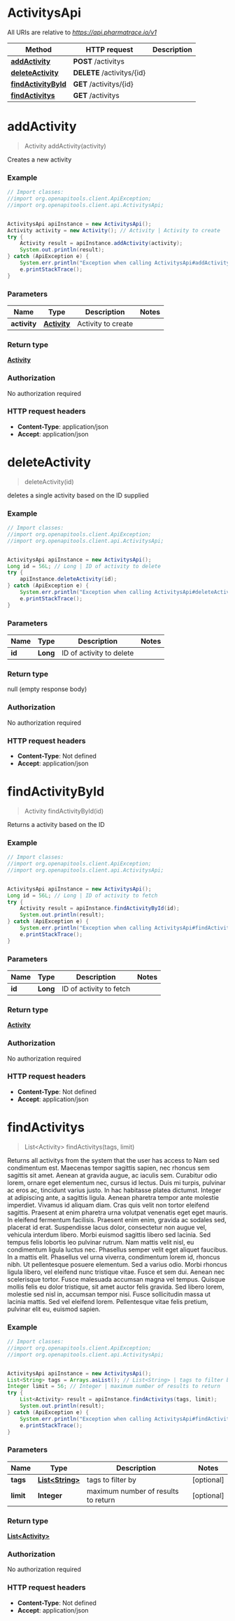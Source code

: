 # ActivitysApi

All URIs are relative to *https://api.pharmatrace.io/v1*

Method | HTTP request | Description
------------- | ------------- | -------------
[**addActivity**](ActivitysApi.md#addActivity) | **POST** /activitys | 
[**deleteActivity**](ActivitysApi.md#deleteActivity) | **DELETE** /activitys/{id} | 
[**findActivityById**](ActivitysApi.md#findActivityById) | **GET** /activitys/{id} | 
[**findActivitys**](ActivitysApi.md#findActivitys) | **GET** /activitys | 


<a name="addActivity"></a>
# **addActivity**
> Activity addActivity(activity)



Creates a new activity

### Example
```java
// Import classes:
//import org.openapitools.client.ApiException;
//import org.openapitools.client.api.ActivitysApi;


ActivitysApi apiInstance = new ActivitysApi();
Activity activity = new Activity(); // Activity | Activity to create
try {
    Activity result = apiInstance.addActivity(activity);
    System.out.println(result);
} catch (ApiException e) {
    System.err.println("Exception when calling ActivitysApi#addActivity");
    e.printStackTrace();
}
```

### Parameters

Name | Type | Description  | Notes
------------- | ------------- | ------------- | -------------
 **activity** | [**Activity**](Activity.md)| Activity to create |

### Return type

[**Activity**](Activity.md)

### Authorization

No authorization required

### HTTP request headers

 - **Content-Type**: application/json
 - **Accept**: application/json

<a name="deleteActivity"></a>
# **deleteActivity**
> deleteActivity(id)



deletes a single activity based on the ID supplied

### Example
```java
// Import classes:
//import org.openapitools.client.ApiException;
//import org.openapitools.client.api.ActivitysApi;


ActivitysApi apiInstance = new ActivitysApi();
Long id = 56L; // Long | ID of activity to delete
try {
    apiInstance.deleteActivity(id);
} catch (ApiException e) {
    System.err.println("Exception when calling ActivitysApi#deleteActivity");
    e.printStackTrace();
}
```

### Parameters

Name | Type | Description  | Notes
------------- | ------------- | ------------- | -------------
 **id** | **Long**| ID of activity to delete |

### Return type

null (empty response body)

### Authorization

No authorization required

### HTTP request headers

 - **Content-Type**: Not defined
 - **Accept**: application/json

<a name="findActivityById"></a>
# **findActivityById**
> Activity findActivityById(id)



Returns a activity based on the ID

### Example
```java
// Import classes:
//import org.openapitools.client.ApiException;
//import org.openapitools.client.api.ActivitysApi;


ActivitysApi apiInstance = new ActivitysApi();
Long id = 56L; // Long | ID of activity to fetch
try {
    Activity result = apiInstance.findActivityById(id);
    System.out.println(result);
} catch (ApiException e) {
    System.err.println("Exception when calling ActivitysApi#findActivityById");
    e.printStackTrace();
}
```

### Parameters

Name | Type | Description  | Notes
------------- | ------------- | ------------- | -------------
 **id** | **Long**| ID of activity to fetch |

### Return type

[**Activity**](Activity.md)

### Authorization

No authorization required

### HTTP request headers

 - **Content-Type**: Not defined
 - **Accept**: application/json

<a name="findActivitys"></a>
# **findActivitys**
> List&lt;Activity&gt; findActivitys(tags, limit)



Returns all activitys from the system that the user has access to Nam sed condimentum est. Maecenas tempor sagittis sapien, nec rhoncus sem sagittis sit amet. Aenean at gravida augue, ac iaculis sem. Curabitur odio lorem, ornare eget elementum nec, cursus id lectus. Duis mi turpis, pulvinar ac eros ac, tincidunt varius justo. In hac habitasse platea dictumst. Integer at adipiscing ante, a sagittis ligula. Aenean pharetra tempor ante molestie imperdiet. Vivamus id aliquam diam. Cras quis velit non tortor eleifend sagittis. Praesent at enim pharetra urna volutpat venenatis eget eget mauris. In eleifend fermentum facilisis. Praesent enim enim, gravida ac sodales sed, placerat id erat. Suspendisse lacus dolor, consectetur non augue vel, vehicula interdum libero. Morbi euismod sagittis libero sed lacinia.  Sed tempus felis lobortis leo pulvinar rutrum. Nam mattis velit nisl, eu condimentum ligula luctus nec. Phasellus semper velit eget aliquet faucibus. In a mattis elit. Phasellus vel urna viverra, condimentum lorem id, rhoncus nibh. Ut pellentesque posuere elementum. Sed a varius odio. Morbi rhoncus ligula libero, vel eleifend nunc tristique vitae. Fusce et sem dui. Aenean nec scelerisque tortor. Fusce malesuada accumsan magna vel tempus. Quisque mollis felis eu dolor tristique, sit amet auctor felis gravida. Sed libero lorem, molestie sed nisl in, accumsan tempor nisi. Fusce sollicitudin massa ut lacinia mattis. Sed vel eleifend lorem. Pellentesque vitae felis pretium, pulvinar elit eu, euismod sapien. 

### Example
```java
// Import classes:
//import org.openapitools.client.ApiException;
//import org.openapitools.client.api.ActivitysApi;


ActivitysApi apiInstance = new ActivitysApi();
List<String> tags = Arrays.asList(); // List<String> | tags to filter by
Integer limit = 56; // Integer | maximum number of results to return
try {
    List<Activity> result = apiInstance.findActivitys(tags, limit);
    System.out.println(result);
} catch (ApiException e) {
    System.err.println("Exception when calling ActivitysApi#findActivitys");
    e.printStackTrace();
}
```

### Parameters

Name | Type | Description  | Notes
------------- | ------------- | ------------- | -------------
 **tags** | [**List&lt;String&gt;**](String.md)| tags to filter by | [optional]
 **limit** | **Integer**| maximum number of results to return | [optional]

### Return type

[**List&lt;Activity&gt;**](Activity.md)

### Authorization

No authorization required

### HTTP request headers

 - **Content-Type**: Not defined
 - **Accept**: application/json


